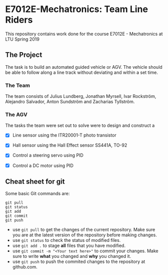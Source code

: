 # E7012E-Mechatronics: Team Line Riders
This repository contains work done for the course E7012E - Mechatronics at LTU Spring 2019

## The Project
The task is to build an automated guided vehicle or AGV. The vehicle should be able to follow along a line track without deviating and within a set time.

### The Team
The team consists of Julius Lundberg, Jonathan Myrsell, Ivar Rockström, Alejandro Salvador, Anton Sundström and Zacharias Tyllström. 

### The AGV
The tasks the team were set out to solve were to design and construct a
- [x] Line sensor using the ITR20001-T photo transistor
- [x] Hall sensor using the Hall Effect sensor SS441A, TO-92
- [x] Control a steering servo using PID
- [x] Control a DC motor using PID


## Cheat sheet for git
Some basic Git commands are:
```
git pull
git status
git add
git commit
git push
```
- use `git pull` to get the changes of the current repository. Make sure you are at the latest version of the repository before making changes.
- use `git status` to check the status of modified files.
- use `git add .` to stage **all** files that you have modified.
- use `git commit -m "<Your text here>"` to commit your changes. Make sure to write **what** you changed and **why** you changed it.
- use `git push` to push the commited changes to the repository at github.com.
